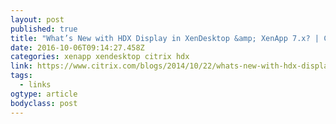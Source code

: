 ```yaml
---
layout: post
published: true
title: "What’s New with HDX Display in XenDesktop &amp; XenApp 7.x? | Citrix Blogs"
date: 2016-10-06T09:14:27.458Z
categories: xenapp xendesktop citrix hdx  
link: https://www.citrix.com/blogs/2014/10/22/whats-new-with-hdx-display-in-xendesktop-xenapp-7-x/
tags:
  - links
ogtype: article
bodyclass: post
---
```

